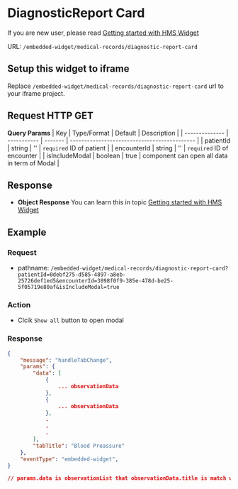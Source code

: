 # DiagnosticReport Card

If you are new user, please read [Getting started with HMS Widget](/embedded-widget?widget=get-started)

URL: `/embedded-widget/medical-records/diagnostic-report-card`

## Setup this widget to iframe
Replace `/embedded-widget/medical-records/diagnostic-report-card` url to your iframe project.

## Request HTTP GET
**Query Params**
| Key            | Type/Format | Default | Description                                  |
| -------------- | ----------- | ------- | -------------------------------------------- |
| patientId      | string      | ''      | `required` ID of patient                     |
| encounterId    | string      | ''      | `required` ID of encounter                   |
| isIncludeModal | boolean     | true    | component can open all data in term of Modal |

## Response
- **Object Response**
    You can learn this in topic [Getting started with HMS Widget](/embedded-widget?widget=get-started)

## Example

### Request
 - pathname: `/embedded-widget/medical-records/diagnostic-report-card?patientId=0debf275-d585-4897-a8eb-25726def1ed5&encounterId=3898f0f9-385e-478d-be25-5f05719e80af&isIncludeModal=true` 

### Action
 - Clcik `Show all` button to open modal

### Response
```json
{
    "message": "handleTabChange",
    "params": {
        "data": [
            {
                ... observationData
            },
            {
                ... observationData
            },
            .
            .
            .
        ],
        "tabTitle": "Blood Preassure"
    },
    "eventType": "embedded-widget",
}

// params.data is observationList that observationData.title is match with params.tabTitle
```
